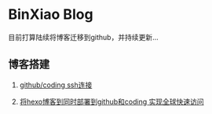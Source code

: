 # BinXiao Blog

目前打算陆续将博客迁移到github，并持续更新...

## 博客搭建
1. [github/coding ssh连接](http://xiaobin.me/2016/05/31/github-coding-ssh/)

2. [将hexo博客到同时部署到github和coding 实现全球快速访问](http://xiaobin.me/2016/06/01/github-coding-deploy/)
